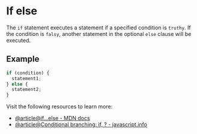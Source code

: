 # If else

The `if` statement executes a statement if a specified condition is `truthy`. If the condition is `falsy`, another statement in the optional `else` clause will be executed.

## Example

```js
if (condition) {
  statement1;
} else {
  statement2;
}
```

Visit the following resources to learn more:

- [@article@if...else - MDN docs](https://developer.mozilla.org/en-US/docs/Web/JavaScript/Reference/Statements/if...else)
- [@article@Conditional branching: if, ? - javascript.info](https://javascript.info/ifelse)
